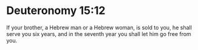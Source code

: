 # Deuteronomy 15:12

If your brother, a Hebrew man or a Hebrew woman, is sold to you, he shall serve you six years, and in the seventh year you shall let him go free from you.
